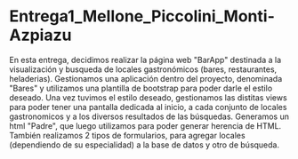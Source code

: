 # Entrega1_Mellone_Piccolini_Monti-Azpiazu
En esta entrega, decidimos realizar la página web "BarApp" destinada a la visualización y busqueda de locales gastronómicos (bares, restaurantes, heladerias). 
Gestionamos una aplicación dentro del proyecto, denominada "Bares" y utilizamos una plantilla de bootstrap para poder darle el estilo deseado. 
Una vez tuvimos el estilo deseado, gestionamos las distitas views para poder tener una pantalla dedicada al inicio, a cada conjunto de locales gastronomicos y a los diversos resultados de las búsquedas.
Generamos un html "Padre", que luego utilizamos para poder generar herencia de HTML. 
También realizamos 2 tipos de formularios, para agregar locales (dependiendo de su especialidad) a la base de datos y otro de búsqueda.
